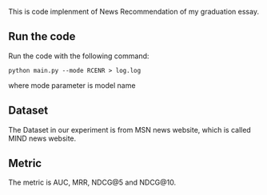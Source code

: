 This is code implenment of News Recommendation of my graduation essay.

## Run the code
Run the code with the following command:
```
python main.py --mode RCENR > log.log
```
where mode parameter is model name

## Dataset
The Dataset in our experiment is from MSN news website, which is called MIND news website.

## Metric
The metric is AUC, MRR, NDCG@5 and NDCG@10.